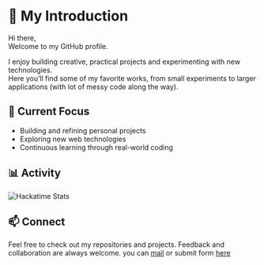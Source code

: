 # 👋 My Introduction

Hi there,  
Welcome to my GitHub profile.

I enjoy building creative, practical projects and experimenting with new technologies.  
Here you’ll find some of my favorite works, from small experiments to larger applications (with lot of messy code along the way).

## 🧠 Current Focus
- Building and refining personal projects  
- Exploring new web technologies  
- Continuous learning through real-world coding

## 📊 Activity
![Hackatime Stats](https://github-readme-stats.hackclub.dev/api/wakatime?username=7004&api_domain=hackatime.hackclub.com&&custom_title=Hackatime+Stats&layout=compact&cache_seconds=0&langs_count=8&theme=transparent)

## 📫 Connect
Feel free to check out my repositories and projects. Feedback and collaboration are always welcome. you can [mail](mailto:mbilal2913@gmail.com) or submit form [here](https://bilal-swl6.vercel.app/contact)